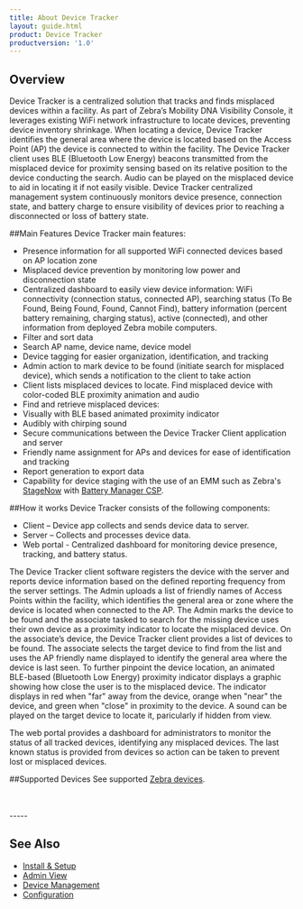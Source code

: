 ```yaml
---
title: About Device Tracker
layout: guide.html
product: Device Tracker
productversion: '1.0'
---
```


## Overview

Device Tracker is a centralized solution that tracks and finds misplaced devices within a facility. As part of Zebra’s Mobility DNA Visibility Console, it leverages existing WiFi network infrastructure to locate devices, preventing device inventory shrinkage. When locating a device, Device Tracker identifies the general area where the device is located based on the Access Point (AP) the device is connected to within the facility. The Device Tracker client uses BLE (Bluetooth Low Energy) beacons transmitted from the misplaced device for proximity sensing based on its relative position to the device conducting the search. Audio can be played on the misplaced device to aid in locating it if not easily visible. Device Tracker centralized management system continuously monitors device presence, connection state, and battery charge to ensure visibility of devices prior to reaching a disconnected or loss of battery state.

##Main Features
Device Tracker main features:
*	Presence information for all supported WiFi connected devices based on AP location zone
*	Misplaced device prevention by monitoring low power and disconnection state
*	Centralized dashboard to easily view device information: WiFi connectivity (connection status, connected AP), searching status (To Be Found, Being Found, Found, Cannot Find), battery information (percent battery remaining, charging status), active (connected), and other information from deployed Zebra mobile computers. 
 * Filter and sort data
 * Search AP name, device name, device model
 * Device tagging for easier organization, identification, and tracking
 * Admin action to mark device to be found (initiate search for misplaced device), which sends a notification to the client to take action
*	Client lists misplaced devices to locate. Find misplaced device with color-coded BLE proximity animation and audio 
*	Find and retrieve misplaced devices:
  * Visually with BLE based animated proximity indicator 
  * Audibly with chirping sound 
*	Secure communications between the Device Tracker Client application and server
*	Friendly name assignment for APs and devices for ease of identification and tracking
*	Report generation to export data 
* Capability for device staging with the use of an EMM such as Zebra's [StageNow](/stagenow/latest/about) with [Battery Manager CSP](/mx/batterymgr).

##How it works
Device Tracker consists of the following components:
*	Client – Device app collects and sends device data to server.
*	Server – Collects and processes device data. 
*	Web portal - Centralized dashboard for monitoring device presence, tracking, and battery status.

The Device Tracker client software registers the device with the server and reports device information based on the defined reporting frequency from the server settings. The Admin uploads a list of friendly names of Access Points within the facility, which identifies the general area or zone where the device is located when connected to the AP. The Admin marks the device to be found and the associate tasked to search for the missing device uses their own device as a proximity indicator to locate the misplaced device. On the associate’s device, the Device Tracker client provides a list of devices to be found. The associate selects the target device to find from the list and uses the AP friendly name displayed to identify the general area where the device is last seen. To further pinpoint the device location, an animated BLE-based (Bluetooth Low Energy) proximity indicator displays a graphic showing how close the user is to the misplaced device. The indicator displays in red when "far" away from the device, orange when "near" the device, and green when "close" in proximity to the device. A sound can be played on the target device to locate it, paricularly if hidden from view.

The web portal provides a dashboard for administrators to monitor the status of all tracked devices, identifying any misplaced devices. The last known status is provided from devices so action can be taken to prevent lost or misplaced devices.


##Supported Devices
See supported [Zebra devices](../setup/#devicerequirements).
  
<br>
<br>
-----

## See Also

* [Install & Setup](../setup)
* [Admin View](../admin)
* [Device Management](../mgmt)
* [Configuration](../config)

